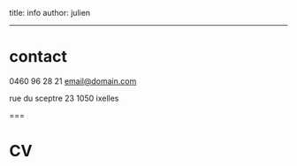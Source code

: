 title: info 
author: julien

---

# contact

0460 96 28 21 
email@domain.com

rue du sceptre 23 
1050 ixelles 

===

# CV 

